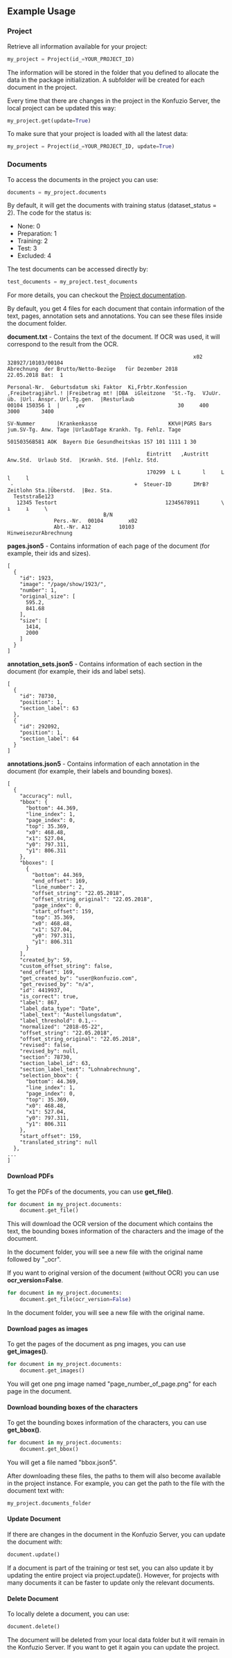 ## Example Usage

### Project

Retrieve all information available for your project:

```python
my_project = Project(id_=YOUR_PROJECT_ID)
```

The information will be stored in the folder that you defined to allocate the data in the package initialization.
A subfolder will be created for each document in the project.

Every time that there are changes in the project in the Konfuzio Server, the local project can be updated this way:

```python
my_project.get(update=True)
```

To make sure that your project is loaded with all the latest data:

```python
my_project = Project(id_=YOUR_PROJECT_ID, update=True)
```

### Documents

To access the documents in the project you can use:

```python
documents = my_project.documents
```

By default, it will get the documents with training status (dataset_status = 2). The code for the status is:

- None: 0
- Preparation: 1
- Training: 2
- Test: 3
- Excluded: 4

The test documents can be accessed directly by:

```python
test_documents = my_project.test_documents
```

For more details, you can checkout the [Project documentation](https://dev.konfuzio.com/sdk/sourcecode.html#project).


By default, you get 4 files for each document that contain information of the text, pages, annotation sets and annotations.
You can see these files inside the document folder.

**document.txt** - Contains the text of the document. If OCR was used, it will correspond to the result from the OCR.

```
                                                            x02   328927/10103/00104
Abrechnung  der Brutto/Netto-Bezüge   für Dezember 2018                   22.05.2018 Bat:  1

Personal-Nr.  Geburtsdatum ski Faktor  Ki,Frbtr.Konfession  ‚Freibetragjährl.! |Freibetrag mt! |DBA  iGleitzone  'St.-Tg.  VJuUr. üb. |Url. Anspr. Url.Tg.gen.  |Resturlaub
00104 150356 1  |     ‚ev                              30     400  3000       3400

SV-Nummer       |Krankenkasse                       KK%®|PGRS Bars  jum.SV-Tg. Anw. Tage |UrlaubTage Krankh. Tg. Fehlz. Tage

50150356B581 AOK  Bayern Die Gesundheitskas 157 101 1111 1 30

                                             Eintritt   ‚Austritt     Anw.Std.  Urlaub Std.  |Krankh. Std. |Fehlz. Std.

                                             170299  L L       l     L     l     l
 -                                       +  Steuer-ID       IMrB?       Zeitlohn Sta.|Überstd.  |Bez. Sta.
  Teststraße123
   12345 Testort                                   12345678911       \     ı     ı     \
                               B/N
               Pers.-Nr.  00104        x02
               Abt.-Nr. A12         10103          HinweisezurAbrechnung
```

**pages.json5** - Contains information of each page of the document (for example, their ids and sizes).

```
[
  {
    "id": 1923,
    "image": "/page/show/1923/",
    "number": 1,
    "original_size": [
      595.2,
      841.68
    ],
    "size": [
      1414,
      2000
    ]
  }
]
```

**annotation_sets.json5** - Contains information of each section in the document (for example, their ids and label sets).

```
[
  {
    "id": 78730,
    "position": 1,
    "section_label": 63
  },
  {
    "id": 292092,
    "position": 1,
    "section_label": 64
  }
]
```

**annotations.json5** - Contains information of each annotation in the document (for example, their labels and bounding boxes).

```
[
  {
    "accuracy": null,
    "bbox": {
      "bottom": 44.369,
      "line_index": 1,
      "page_index": 0,
      "top": 35.369,
      "x0": 468.48,
      "x1": 527.04,
      "y0": 797.311,
      "y1": 806.311
    },
    "bboxes": [
      {
        "bottom": 44.369,
        "end_offset": 169,
        "line_number": 2,
        "offset_string": "22.05.2018",
        "offset_string_original": "22.05.2018",
        "page_index": 0,
        "start_offset": 159,
        "top": 35.369,
        "x0": 468.48,
        "x1": 527.04,
        "y0": 797.311,
        "y1": 806.311
      }
    ],
    "created_by": 59,
    "custom_offset_string": false,
    "end_offset": 169,
    "get_created_by": "user@konfuzio.com",
    "get_revised_by": "n/a",
    "id": 4419937,
    "is_correct": true,
    "label": 867,
    "label_data_type": "Date",
    "label_text": "Austellungsdatum",
    "label_threshold": 0.1,--
    "normalized": "2018-05-22",
    "offset_string": "22.05.2018",
    "offset_string_original": "22.05.2018",
    "revised": false,
    "revised_by": null,
    "section": 78730,
    "section_label_id": 63,
    "section_label_text": "Lohnabrechnung",
    "selection_bbox": {
      "bottom": 44.369,
      "line_index": 1,
      "page_index": 0,
      "top": 35.369,
      "x0": 468.48,
      "x1": 527.04,
      "y0": 797.311,
      "y1": 806.311
    },
    "start_offset": 159,
    "translated_string": null
  },
...
]
```

#### Download PDFs
To get the PDFs of the documents, you can use **get_file()**.

```python
for document in my_project.documents:
    document.get_file()
```

This will download the OCR version of the document which contains the text, the bounding boxes
information of the characters and the image of the document.

In the document folder, you will see a new file with the original name followed by "_ocr".

If you want to original version of the document (without OCR) you can use **ocr_version=False**.

```python
for document in my_project.documents:
    document.get_file(ocr_version=False)
```

In the document folder, you will see a new file with the original name.

#### Download pages as images
To get the pages of the document as png images, you can use **get_images()**.

```python
for document in my_project.documents:
    document.get_images()
```

You will get one png image named "page_number_of_page.png" for each page in the document.

#### Download bounding boxes of the characters
To get the bounding boxes information of the characters, you can use **get_bbox()**.

```python
for document in my_project.documents:
    document.get_bbox()
```

You will get a file named "bbox.json5".

After downloading these files, the paths to them will also become available in the project instance.
For example, you can get the path to the file with the document text with:

```python
my_project.documents_folder
```

#### Update Document
If there are changes in the document in the Konfuzio Server, you can update the document with:

```python
document.update()
```

If a document is part of the training or test set, you can also update it by updating the entire project via
project.update(). However, for projects with many documents it can be faster to update only the relevant documents.

#### Delete Document
To locally delete a document, you can use:

```python
document.delete()
```

The document will be deleted from your local data folder but it will remain in the Konfuzio Server.
If you want to get it again you can update the project.
